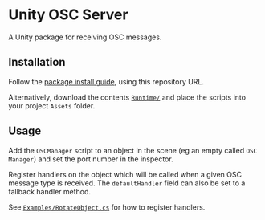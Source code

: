 # Unity OSC Server

A Unity package for receiving OSC messages.

## Installation

Follow the [package install guide](https://docs.unity3d.com/6000.1/Documentation/Manual/upm-ui-giturl.html), using this repository URL.

Alternatively, download the contents [`Runtime/`](Runtime/) and place the scripts into your project `Assets` folder.

## Usage

Add the `OSCManager` script to an object in the scene (eg an empty called `OSC Manager`) and set the port number in the inspector.

Register handlers on the object which will be called when a given OSC message type is received.
The `defaultHandler` field can also be set to a fallback handler method.

See [`Examples/RotateObject.cs`](Examples/RotateObject.cs) for how to register handlers.
